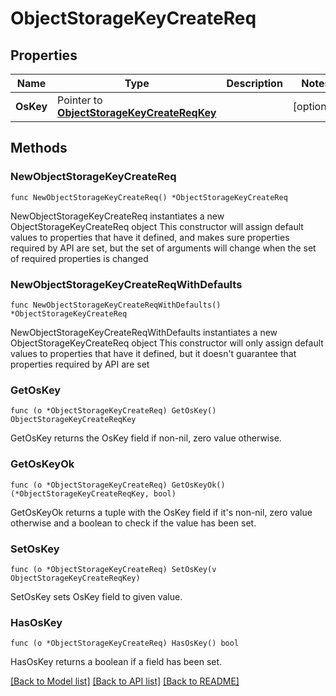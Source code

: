 # ObjectStorageKeyCreateReq

## Properties

Name | Type | Description | Notes
------------ | ------------- | ------------- | -------------
**OsKey** | Pointer to [**ObjectStorageKeyCreateReqKey**](ObjectStorageKeyCreateReqKey.md) |  | [optional] 

## Methods

### NewObjectStorageKeyCreateReq

`func NewObjectStorageKeyCreateReq() *ObjectStorageKeyCreateReq`

NewObjectStorageKeyCreateReq instantiates a new ObjectStorageKeyCreateReq object
This constructor will assign default values to properties that have it defined,
and makes sure properties required by API are set, but the set of arguments
will change when the set of required properties is changed

### NewObjectStorageKeyCreateReqWithDefaults

`func NewObjectStorageKeyCreateReqWithDefaults() *ObjectStorageKeyCreateReq`

NewObjectStorageKeyCreateReqWithDefaults instantiates a new ObjectStorageKeyCreateReq object
This constructor will only assign default values to properties that have it defined,
but it doesn't guarantee that properties required by API are set

### GetOsKey

`func (o *ObjectStorageKeyCreateReq) GetOsKey() ObjectStorageKeyCreateReqKey`

GetOsKey returns the OsKey field if non-nil, zero value otherwise.

### GetOsKeyOk

`func (o *ObjectStorageKeyCreateReq) GetOsKeyOk() (*ObjectStorageKeyCreateReqKey, bool)`

GetOsKeyOk returns a tuple with the OsKey field if it's non-nil, zero value otherwise
and a boolean to check if the value has been set.

### SetOsKey

`func (o *ObjectStorageKeyCreateReq) SetOsKey(v ObjectStorageKeyCreateReqKey)`

SetOsKey sets OsKey field to given value.

### HasOsKey

`func (o *ObjectStorageKeyCreateReq) HasOsKey() bool`

HasOsKey returns a boolean if a field has been set.


[[Back to Model list]](../README.md#documentation-for-models) [[Back to API list]](../README.md#documentation-for-api-endpoints) [[Back to README]](../README.md)


